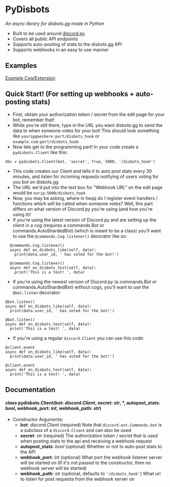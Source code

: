 # PyDisbots
*An async library for disbots.gg made in Python*

- Built to be used around [discord.py](https://discordpy.readthedocs.io/en/latest/)
- Covers all public API endpoints
- Supports auto-posting of stats to the disbots.gg API
- Supports webhooks in an easy to use manner

## Examples
[Example Cog/Extension](https://github.com/disbots-gg/pydisbots/blob/master/examples/discord.py%20example%20cog/disbots.py)

## Quick Start! (For setting up webhooks + auto-posting stats)
* First, obtain your authorization token / secret from the edit page for your bot, remember that!
* While you're still there, type in the URL you want disbots.gg to send the data to when someone votes for your bot! This should look something like `youripgoeshere:port/disbots_hook` or `example.com:port/disbots_hook`
* Now lets get to the programming part! In your code create a `pydisbots.Client` like this:
```
dbc = pydisbots.Client(bot, 'secret', True, 5000, '/disbots_hook')
```
* This code creates our Client and tells it to auto post stats every 30 minutes, and listen for incoming requests notifying of users voting for you bot on disbots.gg
* The URL we'd put into the text box for "Webhook URL" on the edit page would be `ourip:5000/disbots_hook`
* Now, you may be asking, where in heqq do I register event handlers / functions which will be called when someone votes? Well, this part differs on what version of Discord.py you're using (and how you're using it)!
* If you're using the latest version of Discord.py and are setting up the client in a cog (requires a commands.Bot or commands.AutoShardedBot) (which is meant to be a class) you'll want to use the `@commands.Cog.listener()` decorator like so:
```
  @commands.Cog.listener()
  async def on_disbots_like(self, data):
    print(data.user_id, ' has voted for the bot!')

  @commands.Cog.listener()
  async def on_disbots_test(self, data):
    print('This is a test! ', data)
```
* If you're using the newest version of Discord.py (a commands.Bot or commands.AutoShardedBot) without cogs, you'll want to use the `@bot.listen` decorator:
```
@bot.listen()
async def on_disbots_like(self, data):
  print(data.user_id, ' has voted for the bot!')

@bot.listen()
async def on_disbots_test(self, data):
  print('This is a test! ', data)
```
* If you're using a regular `discord.Client` you can use this code:
```
@client.event
async def on_disbots_like(self, data):
  print(data.user_id, ' has voted for the bot!')

@client.event
async def on_disbots_test(self, data):
  print('This is a test! ', data)
```


## Documentation
#### *class* pydisbots.**Client**(bot: *discord.Client*, secret: *str*, \*, autopost_stats: *bool*, webhook_port: *int*, webhook_path: *str*)
* Constructor Arguments:
  * **bot**: *discord.Client* (required) Note that `discord.ext.Commands.bot` is a subclass of a `discord.Client` and can also be used
  * **secret**: *str* (required) The authorization token / secret that is used when posting stats to the api and receiving a webhook request
  * **autopost_stats**: *bool* (optional) Whether or not to auto-post stats to the API
  * **webhook_port**: *int* (optional) What port the webhook listener server will be started on (If it's not passed to the constructor, then no webhook server will be started)
  * **webhook_path**: *str* (optional, defaults to `'/disbots_hook'`) What url to listen for post requests from the webhook server on
